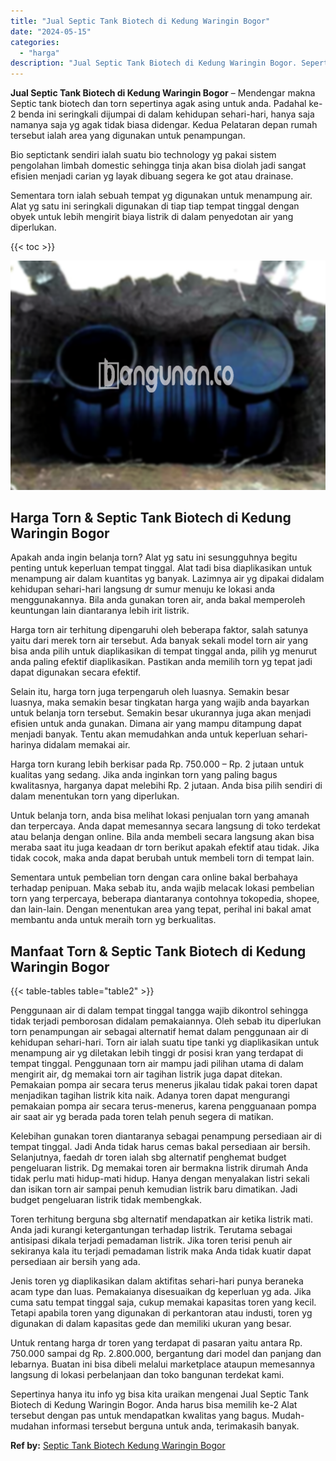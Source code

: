 ```yaml
---
title: "Jual Septic Tank Biotech di Kedung Waringin Bogor"
date: "2024-05-15"
categories: 
  - "harga"
description: "Jual Septic Tank Biotech di Kedung Waringin Bogor. Sepertinya hanya itu info yg bisa kita uraikan mengenai Jual Septic Tank Biotech di Kedung Waringin Bogor...."
---
```


**Jual Septic Tank Biotech di Kedung Waringin Bogor** – Mendengar makna Septic tank biotech dan torn sepertinya agak asing untuk anda. Padahal ke-2 benda ini seringkali dijumpai di dalam kehidupan sehari-hari, hanya saja namanya saja yg agak tidak biasa didengar. Kedua Pelataran depan rumah tersebut ialah area yang digunakan untuk penampungan.

Bio septictank sendiri ialah suatu bio technology yg pakai sistem pengolahan limbah domestic sehingga tinja akan bisa diolah jadi sangat efisien menjadi carian yg layak dibuang segera ke got atau drainase.

Sementara torn ialah sebuah tempat yg digunakan untuk menampung air. Alat yg satu ini seringkali digunakan di tiap tiap tempat tinggal dengan obyek untuk lebih mengirit biaya listrik di dalam penyedotan air yang diperlukan.

{{< toc >}}

![Jual Septic Tank Biotech di Kedung Waringin Bogor](/images/jual-bio-septictank-29.png)

## Harga Torn & Septic Tank Biotech di Kedung Waringin Bogor

Apakah anda ingin belanja torn? Alat yg satu ini sesungguhnya begitu penting untuk keperluan tempat tinggal. Alat tadi bisa diaplikasikan untuk menampung air dalam kuantitas yg banyak. Lazimnya air yg dipakai didalam kehidupan sehari-hari langsung dr sumur menuju ke lokasi anda menggunakannya. Bila anda gunakan toren air, anda bakal memperoleh keuntungan lain diantaranya lebih irit listrik.

Harga torn air terhitung dipengaruhi oleh beberapa faktor, salah satunya yaitu dari merek torn air tersebut. Ada banyak sekali model torn air yang bisa anda pilih untuk diaplikasikan di tempat tinggal anda, pilih yg menurut anda paling efektif diaplikasikan. Pastikan anda memilih torn yg tepat jadi dapat digunakan secara efektif.

Selain itu, harga torn juga terpengaruh oleh luasnya. Semakin besar luasnya, maka semakin besar tingkatan harga yang wajib anda bayarkan untuk belanja torn tersebut. Semakin besar ukurannya juga akan menjadi efisien untuk anda gunakan. Dimana air yang mampu ditampung dapat menjadi banyak. Tentu akan memudahkan anda untuk keperluan sehari-harinya didalam memakai air.

Harga torn kurang lebih berkisar pada Rp. 750.000 – Rp. 2 jutaan untuk kualitas yang sedang. Jika anda inginkan torn yang paling bagus kwalitasnya, harganya dapat melebihi Rp. 2 jutaan. Anda bisa pilih sendiri di dalam menentukan torn yang diperlukan.

Untuk belanja torn, anda bisa melihat lokasi penjualan torn yang amanah dan terpercaya. Anda dapat memesannya secara langsung di toko terdekat atau belanja dengan online. Bila anda membeli secara langsung akan bisa meraba saat itu juga keadaan dr torn berikut apakah efektif atau tidak. Jika tidak cocok, maka anda dapat berubah untuk membeli torn di tempat lain.

Sementara untuk pembelian torn dengan cara online bakal berbahaya terhadap penipuan. Maka sebab itu, anda wajib melacak lokasi pembelian torn yang terpercaya, beberapa diantaranya contohnya tokopedia, shopee, dan lain-lain. Dengan menentukan area yang tepat, perihal ini bakal amat membantu anda untuk meraih torn yg berkualitas.

## Manfaat Torn & Septic Tank Biotech di Kedung Waringin Bogor

{{< table-tables table="table2" >}}

Penggunaan air di dalam tempat tinggal tangga wajib dikontrol sehingga tidak terjadi pemborosan didalam pemakaiannya. Oleh sebab itu diperlukan torn penampungan air sebagai alternatif hemat dalam penggunaan air di kehidupan sehari-hari. Torn air ialah suatu tipe tanki yg diaplikasikan untuk menampung air yg diletakan lebih tinggi dr posisi kran yang terdapat di tempat tinggal. Penggunaan torn air mampu jadi pilihan utama di dalam mengirit air, dg memakai torn air tagihan listrik juga dapat ditekan. Pemakaian pompa air secara terus menerus jikalau tidak pakai toren dapat menjadikan tagihan listrik kita naik. Adanya toren dapat mengurangi pemakaian pompa air secara terus-menerus, karena pengguanaan pompa air saat air yg berada pada toren telah penuh segera di matikan.

Kelebihan gunakan toren diantaranya sebagai penampung persediaan air di tempat tinggal. Jadi Anda tidak harus cemas bakal persediaan air bersih. Selanjutnya, faedah dr toren ialah sbg alternatif penghemat budget pengeluaran listrik. Dg memakai toren air bermakna listrik dirumah Anda tidak perlu mati hidup-mati hidup. Hanya dengan menyalakan listri sekali dan isikan torn air sampai penuh kemudian listrik baru dimatikan. Jadi budget pengeluaran listrik tidak membengkak.

Toren terhitung berguna sbg alternatif mendapatkan air ketika listrik mati. Anda jadi kurangi ketergantungan terhadap listrik. Terutama sebagai antisipasi dikala terjadi pemadaman listrik. Jika toren terisi penuh air sekiranya kala itu terjadi pemadaman listrik maka Anda tidak kuatir dapat persediaan air bersih yang ada.

Jenis toren yg diaplikasikan dalam aktifitas sehari-hari punya beraneka acam type dan luas. Pemakaianya disesuaikan dg keperluan yg ada. Jika cuma satu tempat tinggal saja, cukup memakai kapasitas toren yang kecil. Tetapi apabila toren yang digunakan di perkantoran atau industi, toren yg digunakan di dalam kapasitas gede dan memiliki ukuran yang besar.

Untuk rentang harga dr toren yang terdapat di pasaran yaitu antara Rp. 750.000 sampai dg Rp. 2.800.000, bergantung dari model dan panjang dan lebarnya. Buatan ini bisa dibeli melalui marketplace ataupun memesannya langsung di lokasi perbelanjaan dan toko bangunan terdekat kami.

Sepertinya hanya itu info yg bisa kita uraikan mengenai Jual Septic Tank Biotech di Kedung Waringin Bogor. Anda harus bisa memilih ke-2 Alat tersebut dengan pas untuk mendapatkan kwalitas yang bagus. Mudah-mudahan informasi tersebut berguna untuk anda, terimakasih banyak.

**Ref by:** [Septic Tank Biotech Kedung Waringin Bogor](https://id.wikipedia.org/wiki/Septic)
